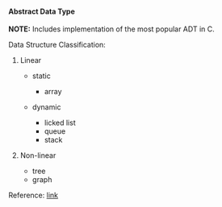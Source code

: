 #### Abstract Data Type

**NOTE:** Includes implementation of the most popular ADT in C.

Data Structure Classification:

1. Linear
    - static
        - array

    - dynamic
        - licked list
        - queue
        - stack

2. Non-linear
    - tree
    - graph

Reference:
[link](https://www.geeksforgeeks.org/data-structures/)
